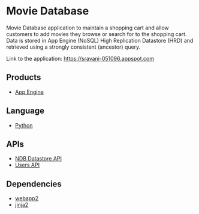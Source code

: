 # Movie Database
Movie Database application to maintain a shopping cart and allow customers
to add movies they browse or search for to the shopping cart. Data is stored 
in App Engine (NoSQL) High Replication Datastore (HRD) and retrieved using a 
strongly consistent (ancestor) query.

Link to the application: https://sravani-051096.appspot.com

## Products
- [App Engine][1]

## Language
- [Python][2]

## APIs
- [NDB Datastore API][3]
- [Users API][4]

## Dependencies
- [webapp2][5]
- [jinja2][6]


[1]: https://developers.google.com/appengine
[2]: https://python.org
[3]: https://developers.google.com/appengine/docs/python/ndb/
[4]: https://developers.google.com/appengine/docs/python/users/
[5]: http://webapp-improved.appspot.com/
[6]: http://jinja.pocoo.org/docs/




